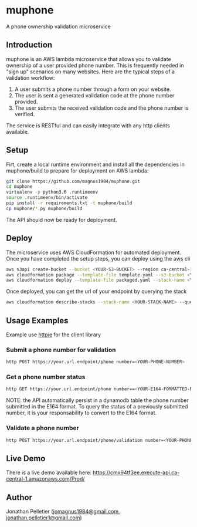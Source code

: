 # muphone
A phone ownership validation microservice 

## Introduction
muphone is an AWS lambda microservice that allows you to validate ownership of a 
user provided phone number. This is frequently needed in "sign up" scenarios on 
many websites. Here are the typical steps of a validation workflow:

1. A user submits a phone number through a form on your website.
2. The user is sent a generated validation code at the phone number provided.
3. The user submits the received validation code and the phone number is 
verified.

The service is RESTful and can easily integrate with any http clients 
available.

## Setup
Firt, create a local runtime environment and install all the dependencies 
in muphone/build to prepare for deployment on AWS lambda:

```bash
git clone https://github.com/magnus1984/muphone.git
cd muphone
virtualenv -p python3.6 .runtimeenv
source .runtimeenv/bin/activate
pip install -r requirements.txt -t muphone/build
cp muphone/*.py muphone/build
```

The API should now be ready for deployment.

## Deploy
The microservice uses AWS CloudFormation for automated deployment. Once you have 
completed the setup steps, you can deploy using the aws cli

```bash
aws s3api create-bucket --bucket <YOUR-S3-BUCKET> --region ca-central-1 --create-bucket-configuration LocationConstraint=ca-central-1
aws cloudformation package --template-file template.yaml --s3-bucket <YOUR-S3-BUCKET> --output-template-file packaged.yaml
aws cloudformation deploy --template-file packaged.yaml --stack-name <YOUR-STACK-NAME> --capabilities CAPABILITY_IAM
```

Once deployed, you can get the url of your endpoint by querying the stack
```bash
aws cloudformation describe-stacks --stack-name <YOUR-STACK-NAME> --query 'Stacks[0].Outputs[0].OutputValue'
```

## Usage Examples
Example use [httpie](https://httpie.org/) for the client library

### Submit a phone number for validation
```bash
http POST https://your.url.endpoint/phone number=<YOUR-PHONE-NUMBER>
```

### Get a phone number status
```bash
http GET https://your.url.endpoint/phone number==<YOUR-E164-FORMATTED-NUMBER>
```

NOTE: the API automatically persist in a dynamodb table the phone number submitted
in the E164 format. To query the status of a previously submitted number, it is 
your responsability to convert to the E164 format.

### Validate a phone number
```bash
http POST https://your.url.endpoint/phone/validation number=<YOUR-PHONE-NUMBER> validation_code=<YOUR-VALIDATION-CODE>
```

## Live Demo
There is a live demo available here: https://cmx94tf3ee.execute-api.ca-central-1.amazonaws.com/Prod/

## Author
Jonathan Pelletier (jomagnus1984@gmail.com, jonathan.pelletier1@gmail.com)

